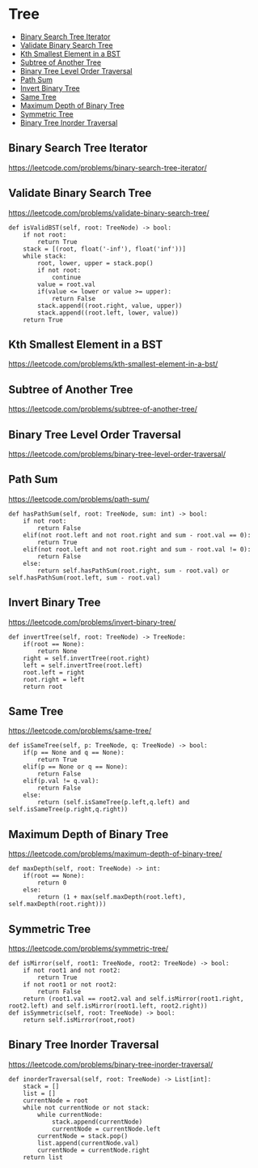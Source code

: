 # Tree

+ [Binary Search Tree Iterator](#binary-search-tree-iterator)
+ [Validate Binary Search Tree](#validate-binary-search-tree)
+ [Kth Smallest Element in a BST](#kth-smallest-element-in-a-bst)
+ [Subtree of Another Tree](#subtree-of-another-tree)
+ [Binary Tree Level Order Traversal](#binary-tree-level-order-traversal)
+ [Path Sum](#path-sum)
+ [Invert Binary Tree](#invert-binary-tree)
+ [Same Tree](#same-tree)
+ [Maximum Depth of Binary Tree](#maximum-depth-of-binary-tree)
+ [Symmetric Tree](#symmetric-tree)
+ [Binary Tree Inorder Traversal](#binary-tree-inorder-traversal)

## Binary Search Tree Iterator

https://leetcode.com/problems/binary-search-tree-iterator/

## Validate Binary Search Tree

https://leetcode.com/problems/validate-binary-search-tree/

    def isValidBST(self, root: TreeNode) -> bool:
        if not root:
            return True
        stack = [(root, float('-inf'), float('inf'))]
        while stack:
            root, lower, upper = stack.pop()
            if not root:
                continue
            value = root.val
            if(value <= lower or value >= upper):
                return False
            stack.append((root.right, value, upper))
            stack.append((root.left, lower, value))
        return True

## Kth Smallest Element in a BST

https://leetcode.com/problems/kth-smallest-element-in-a-bst/

## Subtree of Another Tree

https://leetcode.com/problems/subtree-of-another-tree/

## Binary Tree Level Order Traversal

https://leetcode.com/problems/binary-tree-level-order-traversal/

## Path Sum

https://leetcode.com/problems/path-sum/

    def hasPathSum(self, root: TreeNode, sum: int) -> bool:
        if not root:
            return False
        elif(not root.left and not root.right and sum - root.val == 0):
            return True
        elif(not root.left and not root.right and sum - root.val != 0):
            return False
        else:
            return self.hasPathSum(root.right, sum - root.val) or self.hasPathSum(root.left, sum - root.val)

## Invert Binary Tree

https://leetcode.com/problems/invert-binary-tree/

    def invertTree(self, root: TreeNode) -> TreeNode:
        if(root == None):
            return None
        right = self.invertTree(root.right)
        left = self.invertTree(root.left)
        root.left = right
        root.right = left
        return root

## Same Tree

https://leetcode.com/problems/same-tree/

    def isSameTree(self, p: TreeNode, q: TreeNode) -> bool:
        if(p == None and q == None):
            return True
        elif(p == None or q == None):
            return False
        elif(p.val != q.val):
            return False
        else:
            return (self.isSameTree(p.left,q.left) and self.isSameTree(p.right,q.right))

## Maximum Depth of Binary Tree

https://leetcode.com/problems/maximum-depth-of-binary-tree/

    def maxDepth(self, root: TreeNode) -> int:
        if(root == None):
            return 0
        else:
            return (1 + max(self.maxDepth(root.left), self.maxDepth(root.right)))

## Symmetric Tree

https://leetcode.com/problems/symmetric-tree/

    def isMirror(self, root1: TreeNode, root2: TreeNode) -> bool:
        if not root1 and not root2:
            return True
        if not root1 or not root2:
            return False
        return (root1.val == root2.val and self.isMirror(root1.right, root2.left) and self.isMirror(root1.left, root2.right))
    def isSymmetric(self, root: TreeNode) -> bool:
        return self.isMirror(root,root)

## Binary Tree Inorder Traversal

https://leetcode.com/problems/binary-tree-inorder-traversal/

    def inorderTraversal(self, root: TreeNode) -> List[int]:
        stack = []
        list = []
        currentNode = root
        while not currentNode or not stack:
            while currentNode:
                stack.append(currentNode)
                currentNode = currentNode.left
            currentNode = stack.pop()
            list.append(currentNode.val)
            currentNode = currentNode.right
        return list
